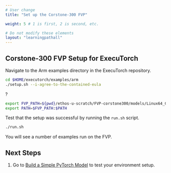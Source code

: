 ```yaml
---
# User change
title: "Set up the Corstone-300 FVP"

weight: 5 # 1 is first, 2 is second, etc.

# Do not modify these elements
layout: "learningpathall"
---
```


## Corstone-300 FVP Setup for ExecuTorch

Navigate to the Arm examples directory in the ExecuTorch repository.
```bash
cd $HOME/executorch/examples/arm
./setup.sh --i-agree-to-the-contained-eula
```
?
```bash
export FVP_PATH=${pwd}/ethos-u-scratch/FVP-corstone300/models/Linux64_GCC-9.3
export PATH=$FVP_PATH:$PATH
```
Test that the setup was successful by running the `run.sh` script.

```bash
./run.sh
```

You will see a number of examples run on the FVP.
## Next Steps
1. Go to [Build a Simple PyTorch Model](/learning-paths/microcontrollers/introduction-to-tinyml-on-arm/build-model-8/) to test your environment setup.
